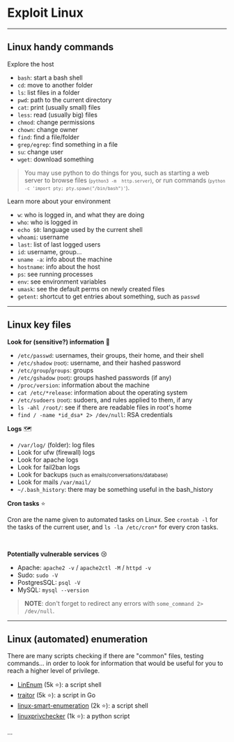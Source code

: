 # Exploit Linux

<hr class="sl">

## Linux handy commands

<div class="row row-cols-md-2"><div>

Explore the host

* `bash`: start a bash shell
* `cd`: move to another folder
* `ls`: list files in a folder
* `pwd`: path to the current directory
* `cat`: print (usually small) files
* `less`: read (usually big) files
* `chmod`: change permissions
* `chown`: change owner
* `find`: find a file/folder
* `grep/egrep`: find something in a file
* `su`: change user
* `wget`: download something

> You may use python to do things for you, such as starting a web server to browse files <small>(`python3 -m  http.server`)</small>, or run commands <small>(`python -c 'import pty; pty.spawn("/bin/bash")'`)</small>.
</div><div>

Learn more about your environment

* `w`: who is logged in, and what they are doing
* `who`: who is logged in
* `echo $0`: language used by the current shell
* `whoami`: username
* `last`: list of last logged users
* `id`: username, group...
* `uname -a`: info about the machine
* `hostname`: info about the host
* `ps`: see running processes
* `env`: see environment variables
* `umask`: see the default perms on newly created files
* `getent`: shortcut to get entries about something, such as `passwd`
</div></div>

<hr class="sr">

## Linux key files

<div class="row row-cols-md-2 mt-3"><div>

**Look for (sensitive?) information** 🔑

* `/etc/passwd`: usernames, their groups, their home, and their shell
* `/etc/shadow` <small>(root)</small>: username, and their hashed password
* `/etc/group`/`groups`: groups
* `/etc/gshadow` <small>(root)</small>: groups hashed passwords (if any)
* `/proc/version`: information about the machine
* `cat /etc/*release`: information about the operating system
* `/etc/sudoers` <small>(root)</small>: sudoers, and rules applied to them, if any
* `ls -ahl /root/`: see if there are readable files in root's home
* `find / -name *id_dsa* 2> /dev/null`: RSA credentials

**Logs** 🗺️

* `/var/log/` (folder): log files
* Look for ufw (firewall) logs
* Look for apache logs
* Look for fail2ban logs
* Look for backups <small>(such as emails/conversations/database)</small>
* Look for mails `/var/mail/`
* `~/.bash_history`: there may be something useful in the bash_history
</div><div>

**Cron tasks** ⭐

Cron are the name given to automated tasks on Linux. See `crontab -l` for the tasks of the current user, and `ls -la /etc/cron*` for every cron tasks.

<br>

**Potentially vulnerable services** 😢

* Apache: `apache2 -v` / `apache2ctl -M` / `httpd -v`
* Sudo: `sudo -V`
* PostgresSQL: `psql -V`
* MySQL: `mysql --version`
</div></div>

> **NOTE**: don't forget to redirect any errors with `some_command 2> /dev/null`.

<hr class="sl">

## Linux (automated) enumeration

<div class="row row-cols-md-2"><div>

There are many scripts checking if there are "common" files, testing commands... in order to look for information that would be useful for you to reach a higher level of privilege.

* [LinEnum](https://github.com/rebootuser/LinEnum) (5k ⭐): a script shell
* [traitor](https://github.com/liamg/traitor)  (5k ⭐): a script in Go
* [linux-smart-enumeration](https://github.com/diego-treitos/linux-smart-enumeration) (2k ⭐): a script shell
* [linuxprivchecker](https://github.com/sleventyeleven/linuxprivchecker) (1k ⭐): a python script
</div><div>

...
</div></div>